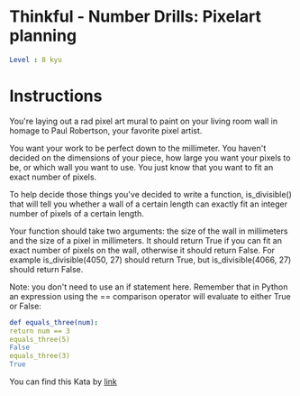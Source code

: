 # Thinkful - Number Drills: Pixelart planning

```yaml
Level : 8 kyu
```

# Instructions
You're laying out a rad pixel art mural to paint on your living room wall in homage to Paul Robertson, your favorite pixel artist.

You want your work to be perfect down to the millimeter.
You haven't decided on the dimensions of your piece, how large you want your pixels to be, or which wall you want to use.
You just know that you want to fit an exact number of pixels.

To help decide those things you've decided to write a function, is_divisible() that will tell you whether a wall of a certain length can exactly fit an integer number of pixels of a certain length.

Your function should take two arguments: the size of the wall in millimeters and the size of a pixel in millimeters.
It should return True if you can fit an exact number of pixels on the wall, otherwise it should return False.
For example is_divisible(4050, 27) should return True, but is_divisible(4066, 27) should return False.

Note: you don't need to use an if statement here.
Remember that in Python an expression using the == comparison operator will evaluate to either True or False:

```yaml
def equals_three(num):
return num == 3
equals_three(5)
False
equals_three(3)
True
```

You can find this Kata by [link](https://www.codewars.com/kata/58630e2ae88af44d2b0000ea/train/scala)